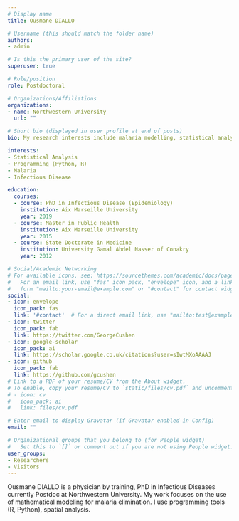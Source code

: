 ```yaml
---
# Display name
title: Ousmane DIALLO

# Username (this should match the folder name)
authors:
- admin

# Is this the primary user of the site?
superuser: true

# Role/position
role: Postdoctoral

# Organizations/Affiliations
organizations:
- name: Northwestern University
  url: ""

# Short bio (displayed in user profile at end of posts)
bio: My research interests include malaria modelling, statistical analysis and R, Python programming.

interests:
- Statistical Analysis
- Programming (Python, R)
- Malaria
- Infectious Disease

education:
  courses:
  - course: PhD in Infectious Disease (Epidemiology)
    institution: Aix Marseille University
    year: 2019
  - course: Master in Public Health
    institution: Aix Marseille University
    year: 2015
  - course: State Doctorate in Medicine
    institution: University Gamal Abdel Nasser of Conakry
    year: 2012

# Social/Academic Networking
# For available icons, see: https://sourcethemes.com/academic/docs/page-builder/#icons
#   For an email link, use "fas" icon pack, "envelope" icon, and a link in the
#   form "mailto:your-email@example.com" or "#contact" for contact widget.
social:
- icon: envelope
  icon_pack: fas
  link: '#contact'  # For a direct email link, use "mailto:test@example.org".
- icon: twitter
  icon_pack: fab
  link: https://twitter.com/GeorgeCushen
- icon: google-scholar
  icon_pack: ai
  link: https://scholar.google.co.uk/citations?user=sIwtMXoAAAAJ
- icon: github
  icon_pack: fab
  link: https://github.com/gcushen
# Link to a PDF of your resume/CV from the About widget.
# To enable, copy your resume/CV to `static/files/cv.pdf` and uncomment the lines below.
# - icon: cv
#   icon_pack: ai
#   link: files/cv.pdf

# Enter email to display Gravatar (if Gravatar enabled in Config)
email: ""

# Organizational groups that you belong to (for People widget)
#   Set this to `[]` or comment out if you are not using People widget.
user_groups:
- Researchers
- Visitors
---
```


Ousmane DIALLO is a physician by training, PhD in Infectious Diseases currently Postdoc at Northwestern University. My work focuses on the use of mathematical modeling for malaria elimination. I use programming tools (R, Python), spatial analysis.
